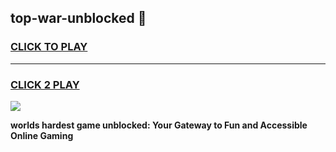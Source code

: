 
## top-war-unblocked 👋
<h3>
<a href="https://premium.freeplayer.one?title=top-war-unblocked&ref=14F">CLICK TO PLAY</a></h3>
<hr>

<h3>
<a href="https://premium.freeplayer.one?title=top-war-unblocked&ref=14F">CLICK 2 PLAY</a>
  
</h3>

<a href="https://premium.freeplayer.one?title=top-war-unblocked&ref=12F/"><img src="https://clearcache.store/games.png"></a>


**worlds hardest game unblocked: Your Gateway to Fun and Accessible Online Gaming**
